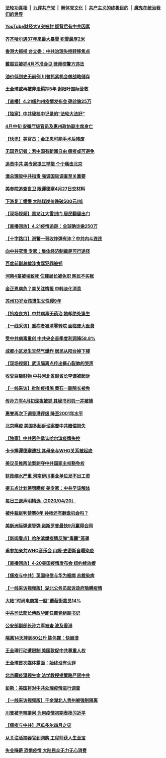

####  [法轮功真相](../../../../basic/blob/master/README.md?t=04220231) &nbsp;|&nbsp; [九评共产党](../../../../9ping.md/blob/master/README.md?t=04220231) &nbsp;|&nbsp; [解体党文化](../../../../jtdwh.md/blob/master/README.md?t=04220231)  &nbsp;|&nbsp; [共产主义的终极目的](../../../../gczydzjmd.md/blob/master/README.md?t=04220231) &nbsp;|&nbsp; [魔鬼在统治我们的世界](../../../../mgztzwmdsj.md/blob/master/README.md?t=04220231) 

#### [YouTube财经大V突被封 疑背后有中共因素](../pages/nsc413/n12049126.md?t=04220231) 

#### [齐齐哈尔遇37年来最大暴雪 积雪最厚2米](../pages/nsc413/n12049963.md?t=04220231) 

#### [香港大抓捕 台立委：中共治理失控转移焦点](../pages/nsc413/n12049309.md?t=04220231) 

#### [戴振亚被抓4月不准会见 律师控警方违法](../pages/nsc413/n12049893.md?t=04220231) 

#### [油价低到史无前例 川普抓紧机会做战略储存](../pages/nsc413/n12049686.md?t=04220231) 

#### [王全璋或再被非法羁押5年 谢阳吁国际营救](../pages/nsc413/n12049164.md?t=04220231) 

#### [【直播】4.21纽约州疫情发布会 确诊逾25万](../pages/nsc413/n12049830.md?t=04220231) 

#### [【独家】中共秘档中记录的“法轮大法好”](../pages/nsc413/n12041822.md?t=04220231) 

#### [4月中旬 安徽厅级官员及惠州政协副主席身亡](../pages/nsc413/n12049282.md?t=04220231) 

#### [【快讯】美官员：金正恩可能手术后残废](../pages/nsc413/n12049687.md?t=04220231) 


#### [无国界记者：若中国有新闻自由 瘟疫或可避免](../pages/nsc413/n12049306.md?t=04220231) 

#### [追责中共 美专家提三举措 个个痛击北京](../pages/nsc413/n12049531.md?t=04220231) 

#### [澳总理驳中共指责 强调国际调查至关重要](../pages/nsc413/n12049391.md?t=04220231) 

#### [美参院追查世卫 限谭德塞4月27日交材料](../pages/nsc413/n12049335.md?t=04220231) 

#### [下游复工缓慢 大陆煤炭价跌破500元/吨](../pages/nsc413/n12049141.md?t=04220231) 

#### [【现场视频】黑龙江大雪封门 居民翻窗出门](../pages/nsc413/n12048931.md?t=04220231) 

#### [【直播回放】4.21疫情追踪：全球确诊逾250万](../pages/nsc413/n12049251.md?t=04220231) 

#### [【十字路口】港警一哥收炸弹有诈？中共内斗连连](../pages/nsc413/n12047745.md?t=04220231) 

#### [向中共究责 专家：集体经济制裁是可行途径](../pages/nsc413/n12049249.md?t=04220231) 

#### [百度前副总裁涉贪腐犯罪被抓](../pages/nsc413/n12049054.md?t=04220231) 

#### [河南4童被埋致死 住建局长被免职 网民不买账](../pages/nsc413/n12048734.md?t=04220231) 

#### [金正恩病危？美关注情报 中韩淡化消息](../pages/nsc413/n12048735.md?t=04220231) 

#### [苏州13岁女孩遭生父性侵9年](../pages/nsc413/n12048969.md?t=04220231) 

#### [【抗疫良方】中共病毒无药治 她却绝处逢生](../pages/nsc413/n12047472.md?t=04220231) 

#### [【一线采访】重症者被清零转院 面临庞大医费](../pages/nsc413/n12048509.md?t=04220231) 

#### [受中共病毒重创 中共央企首季度利润降58.8%](../pages/nsc413/n12048148.md?t=04220231) 

#### [成都小区发生天然气爆炸 居民从阳台掉下楼](../pages/nsc413/n12048572.md?t=04220231) 

#### [【现场视频】武汉隔离点传出撕心裂肺的哭声](../pages/nsc413/n12048405.md?t=04220231) 

#### [收受巨额财物 中共河北省副省长李谦被起诉](../pages/nsc413/n12048320.md?t=04220231) 

#### [【一线采访】批防疫措施 黄石一副院长被免](../pages/nsc413/n12047649.md?t=04220231) 

#### [传孙力军4月初深夜被抓 其秘书司机一并被捕](../pages/nsc413/n12048117.md?t=04220231) 

#### [惠誉再次下调香港评级 降至2001年水平](../pages/nsc413/n12047670.md?t=04220231) 

#### [北京瞒疫 美国多起诉讼案要中共赔偿损失](../pages/nsc413/n12047800.md?t=04220231) 

#### [【独家】中共密件承认哈尔滨疫情失控](../pages/nsc413/n12047737.md?t=04220231) 

#### [卡卡捧谭德塞遭批 其母亲与WHO关系被起底](../pages/nsc413/n12046904.md?t=04220231) 

#### [美议员推两法案剥夺中共国家主权豁免权](../pages/nsc413/n12047880.md?t=04220231) 

#### [财政缩水严重 河南伊川事业单位发不出工资](../pages/nsc413/n12047616.md?t=04220231) 

#### [提五点计划惩罚瞒疫 美专家：中共早该解体](../pages/nsc413/n12047186.md?t=04220231) 

#### [每日三退声明精选（2020/04/20）](../pages/nsc413/n12047863.md?t=04220231) 

#### [被仲裁庭判禁赛8年 孙杨还有翻盘机会吗？](../pages/nsc413/n12047754.md?t=04220231) 

#### [美新洲际弹道导弹 诺斯罗普最快9月赢得合同](../pages/nsc413/n12047578.md?t=04220231) 

#### [【新闻看点】哈尔滨爆疫情反弹“毒霾”笼罩](../pages/nsc413/n12046783.md?t=04220231) 

#### [甫参加亲共WHO音乐会 山姆‧史密斯自曝染疫](../pages/nsc413/n12047317.md?t=04220231) 

#### [【直播回放】4·20美国疫情发布会 纽约续放缓](../pages/nsc413/n12047171.md?t=04220231) 

#### [【瘟疫与中共】英国电信与华为捆绑 总裁染病](../pages/nsc413/n12047469.md?t=04220231) 

#### [【一线采访视频版】湖北公务员起诉政府隐瞒疫情](../pages/nsc413/n12047416.md?t=04220231) 

#### [大陆“时尚电商第一股”蘑菇街裁员14%](../pages/nsc413/n12047403.md?t=04220231) 

#### [中共司法部长傅政华卸任部党组副书记](../pages/nsc413/n12047482.md?t=04220231) 

#### [公安部副部长孙力军被查 波及香港](../pages/nsc413/n12047398.md?t=04220231) 

#### [隔离14天胖到80公斤 陈伟霆：快崩溃](../pages/nsc413/n12046991.md?t=04220231) 

#### [王全璋行动遭限制 美国敦促中共尊重人权](../pages/nsc413/n12047311.md?t=04220231) 

#### [王全璋首次媒体露面：始终没有认罪](../pages/nsc413/n12047392.md?t=04220231) 

#### [北京瞒疫漠视生命 法学教授提策略严惩中共](../pages/nsc413/n12046554.md?t=04220231) 

#### [彭斯：美国将对中共处理疫情进行调查](../pages/nsc413/n12047321.md?t=04220231) 

#### [【一线采访视频版】千余湖北人贵州被强制隔离](../pages/nsc413/n12047259.md?t=04220231) 

#### [川普被辛辣提问 为何疫情初期表扬习近平](../pages/nsc413/n12046535.md?t=04220231) 

#### [【瘟疫与中共】厄瓜多尔四月之灾](../pages/nsc413/n12044972.md?t=04220231) 

#### [从关注活摘器官到网购 工程师获人生至宝](../pages/nsc413/n12046953.md?t=04220231) 

#### [失业降薪 恐惧疫情 大陆民众无力无心消费](../pages/nsc413/n12046876.md?t=04220231) 

